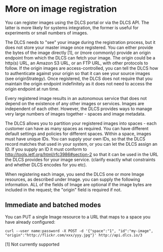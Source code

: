 # More on image registration

You can register images using the DLCS portal or via the DLCS API. The latter is more likely for systems integration, the former is useful for experiments or small numbers of images.

The DLCS needs to "see" your image during the registration process, but it does not store your master image once registered. You can either provide the bytes of the image directly [1], or (more commonly) provide an origin endpoint from which the DLCS can fetch your image. The origin could be a http(s) URL, an Amazon S3 URL, or an FTP URL, with other protocols to follow. If the origin images are access-controlled, you can tell the DLCS how to authenticate against your origin so that it can see your source images (see originStrategy). Once registered, the DLCS does not require that you maintain the origin endpoint indefinitely as it does not need to access the origin endpoint at run time.

Every registered image results in an autonomous service that does not depend on the existence of any other images or services. Images are independent of each other. However, the DLCS provides ways to manage very large numbers of images together - spaces and image metadata.

The DLCS allows you to partition your registered images into spaces - each customer can have as many spaces as required. You can have different default settings and policies for different spaces. Within a space, images must have unique IDs. You can supply your own IDs, so that the DLCS record matches that used in your system, or you can let the DLCS assign an ID. If you supply an ID it must conform to http://tools.ietf.org/html/rfc3986#section-2 so that it can be used in the URL the DLCS provides for your image service. (clarify exactly what constraints and whether DLCS encodes for you etc).

When registering each image, you send the DLCS one or more Image resources, as described under Image. you can supply the following information. ALL of the fields of Image are optional if the image bytes are included in the request; the "origin" field is required if not.

## Immediate and batched modes

You can PUT a single Image resource to a URL that maps to a space you have already configured:

```
curl --user name:password -X POST -d '{"space":"1", "id":"my-image", "origin":"http://flickr.com/xxx/yyy.jpg"}' http://api.dlcs.io/3 
```

[1] Not currently supported


